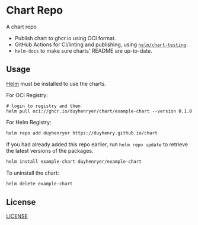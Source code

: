 # Chart Repo

A chart repo

- Publish chart to ghcr.io using OCI format.
- GitHub Actions for CI/linting and publishing, using [`helm/chart-testing`](https://github.com/helm/chart-testing).
- `helm-docs` to make sure charts' README are up-to-date.

## Usage
[Helm](https://helm.sh) must be installed to use the charts.

For OCI Registry:
```shell
# login to registry and then
helm pull oci://ghcr.io/duyhenryer/chart/example-chart --version 0.1.0
```

For Helm Registry:
```sh
helm repo add duyhenryer https://duyhenry.github.io/chart
```

If you had already added this repo earlier, run `helm repo update` to retrieve the latest versions of the packages.

```sh
helm install example-chart duyhenryer/example-chart
```

To uninstall the chart:

```sh
helm delete example-chart
```

## License

[LICENSE](./LICENSE)
